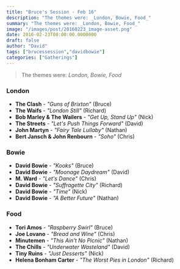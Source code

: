 ```yaml
---
title: "Bruce's Session - Feb 16"
description: "The themes were: _London, Bowie, Food_"
summary: "The themes were: _London, Bowie, Food_"
image: "/images/post/20160223_image-asset.png"
date: 2016-02-23T00:00:00.0000000
draft: false
author: "David"
tags: ["brucessession","davidbowie"]
categories: ["Gatherings"]
---
```

> The themes were: _London, Bowie, Food_
### London
- **The Clash** - _"Guns of Brixton"_ (Bruce)
- **The Waifs** - _"London Still"_ (Richard)
- **Bob Marley & The Wailers** - _"Get Up, Stand Up"_ (Nick)
- **The Streets** - _"Let's Push Things Forward"_ (David)
- **John Martyn** - _"Fairy Tale Lullaby"_ (Nathan)
- **Bert Jansch & John Renbourn** - _"Soho"_ (Chris)
### Bowie
- **David Bowie** - _"Kooks"_ (Bruce)
- **David Bowie** - _"Moonage Daydream"_ (David)
- **M. Ward** - _"Let's Dance"_ (Chris)
- **David Bowie** - _"Suffragette City"_ (Richard)
- **David Bowie** - _"Time"_ (Nick)
- **David Bowie** - _"A Better Future"_ (Nathan)
### Food
- **Tori Amos** - _"Raspberry Swirl"_ (Bruce)
- **Joe Lovano** - _"Bread and Wine"_ (Chris)
- **Minutemen** - _"This Ain't No Picnic"_ (Nathan)
- **The Chills** - _"Underwater Wasteland"_ (David)
- **Tiny Ruins** - _"Just Desserts"_ (Nick)
- **Helena Bonham Carter** - _"The Worst Pies in London"_ (Richard)
